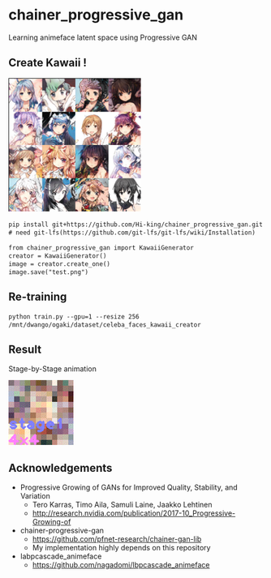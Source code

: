 # chainer_progressive_gan
Learning animeface latent space using Progressive GAN

## Create Kawaii !

![](https://raw.githubusercontent.com/Hi-king/chainer_progressive_gan/master/sample/preview.png)


```
pip install git+https://github.com/Hi-king/chainer_progressive_gan.git
# need git-lfs(https://github.com/git-lfs/git-lfs/wiki/Installation)
```

```
from chainer_progressive_gan import KawaiiGenerator
creator = KawaiiGenerator()
image = creator.create_one()
image.save("test.png")
```


## Re-training

```
python train.py --gpu=1 --resize 256 /mnt/dwango/ogaki/dataset/celeba_faces_kawaii_creator
```

## Result

Stage-by-Stage animation

![](https://raw.githubusercontent.com/Hi-king/chainer_progressive_gan/master/sample/preview.gif)


## Acknowledgements

* Progressive Growing of GANs for Improved Quality, Stability, and Variation
  * Tero Karras, Timo Aila, Samuli Laine, Jaakko Lehtinen
  * http://research.nvidia.com/publication/2017-10_Progressive-Growing-of
* chainer-progressive-gan
  * https://github.com/pfnet-research/chainer-gan-lib
  * My implementation highly depends on this repository
* labpcascade_animeface
  * https://github.com/nagadomi/lbpcascade_animeface
